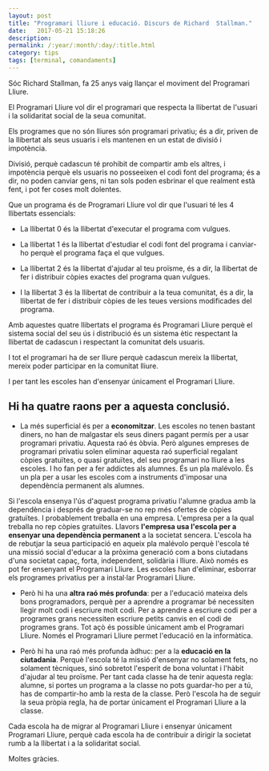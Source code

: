 ```yaml
---
layout: post
title: "Programari lliure i educació. Discurs de Richard  Stallman."
date:   2017-05-21 15:18:26
description:
permalink: /:year/:month/:day/:title.html
category: tips
tags: [terminal, comandaments]
---
```



Sóc Richard Stallman, fa 25 anys vaig llançar el moviment del Programari Lliure.

El Programari Lliure vol dir el programari que respecta la llibertat de l'usuari i la solidaritat social de la seua comunitat.

Els programes que no són lliures són programari privatiu; és a dir, priven de la llibertat als seus usuaris i els mantenen en un estat de divisió i impotència.

Divisió, perquè cadascun té prohibit de compartir amb els altres, i impotència perquè els usuaris no posseeixen el codi font del programa; és a dir, no poden canviar gens, ni tan sols poden esbrinar el que
realment està fent, i pot fer coses molt dolentes.

Que un programa és de Programari Lliure vol dir que l'usuari té les 4 llibertats essencials:

+ La llibertat 0 és la llibertat d'executar el programa com vulgues.

+ La llibertat 1 és la llibertat d'estudiar el codi font del programa i canviar-ho perquè el programa faça el que vulgues.

+ La llibertat 2 és la llibertat d'ajudar al teu proïsme, és a dir, la llibertat de fer i distribuir còpies  exactes del programa quan vulgues.

+ I la llibertat 3 és la llibertat de contribuir a la teua comunitat, és a dir, la llibertat de fer i distribuir còpies de les teues versions modificades del programa.

Amb aquestes quatre llibertats el programa és Programari Lliure perquè el sistema social del seu ús i distribució és un sistema ètic respectant la llibertat de cadascun i respectant la comunitat dels usuaris.

I tot el programari ha de ser lliure perquè cadascun mereix la llibertat, mereix poder participar en la comunitat lliure.

I per tant les escoles han d'ensenyar únicament el Programari Lliure.

## Hi ha quatre raons per a aquesta conclusió.

+ La més superficial és per a **economitzar**. Les escoles no tenen bastant diners, no han de malgastar els seus diners pagant permís per a usar programari privatiu. Aquesta raó és òbvia. Però algunes empreses de programari privatiu solen eliminar aquesta raó superficial regalant còpies gratuïtes, o quasi gratuïtes, del seu programari no lliure a les escoles. I ho fan per a fer addictes als alumnes. És un pla malévolo. És un pla per a usar les escoles com a instruments d'imposar una dependència permanent als alumnes.

Si l'escola ensenya l'ús d'aquest programa privatiu l'alumne gradua amb la dependència i després de graduar-se no rep més ofertes de còpies gratuïtes. I probablement treballa en una empresa. L'empresa
per a la qual treballa no rep còpies gratuïtes. Llavors **l'empresa usa l'escola per a ensenyar una dependència permanent** a la societat sencera. L'escola ha de rebutjar la seua participació en aqueix pla malévolo perquè l'escola té una missió social d'educar a la pròxima generació com a bons ciutadans d'una societat capaç, forta, independent, solidària i lliure. Això només es pot fer ensenyant el Programari Lliure.
Les escoles han d'eliminar, esborrar els programes privatius per a instal·lar Programari Lliure.

+ Però  hi ha una **altra raó més profunda**: per a l'educació mateixa dels bons programadors, perquè per a aprendre a programar bé necessiten llegir molt codi i escriure molt codi. Per a aprendre a escriure
codi per a programes grans necessiten escriure petits canvis en el codi de programes grans. Tot açò és possible únicament amb el Programari Lliure. Només el Programari Lliure permet l'educació en la informàtica.

+ Però hi ha una raó més profunda àdhuc: per a la **educació en la ciutadania**. Perquè l'escola té la missió d'ensenyar no solament fets, no solament tècniques, sinó sobretot l'esperit de bona voluntat i l'hàbit d'ajudar al teu proïsme. Per tant cada classe ha de tenir aquesta regla: alumne, si portes un programa a la classe no pots guardar-ho per a tú, has de compartir-ho amb la resta de la classe. Però l'escola ha de seguir
la seua pròpia regla, ha de portar únicament el Programari Lliure a la classe.

Cada escola ha de migrar al Programari Lliure i ensenyar únicament Programari Lliure, perquè cada escola ha de contribuir a dirigir la societat rumb a la llibertat i a la solidaritat social.

Moltes gràcies.
